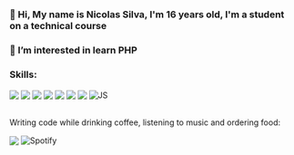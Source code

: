  ### 👋 Hi, My name is Nicolas Silva, I'm 16 years old, I'm a student on a technical course
### 👀 I’m interested in learn PHP

### Skills: 
<div style="display: inline_block">
    <img align="center" alt"HTML5" src="https://img.shields.io/badge/HTML5-E34F26?style=for-the-badge&logo=html5&logoColor=white"/>
    <img align="center" alt"CSS" src="https://img.shields.io/badge/CSS3-1572B6?style=for-the-badge&logo=css3&logoColor=white"/>
    <img align="center" alt"Bootstrap" src="https://img.shields.io/badge/Bootstrap-563D7C?style=for-the-badge&logo=bootstrap&logoColor=white"/>
    <img align="center" alt"Node.JS" src="https://img.shields.io/badge/Node.js-43853D?style=for-the-badge&logo=node.js&logoColor=white"/>
    <img align="center" alt"MongoDB" src="https://img.shields.io/badge/MongoDB-4EA94B?style=for-the-badge&logo=mongodb&logoColor=white"/>
    <img align="center" alt"SQL-Server" src="https://img.shields.io/badge/Microsoft%20SQL%20Server-CC2927?style=for-the-badge&logo=microsoft%20sql%20server&logoColor=white"/>
    <img align="center" alt"Python" src="https://img.shields.io/badge/Python-007ec6?style=for-the-badge&logo=python&logoColor=ffd43b"/>
    <img align="center" alt="JS" src="https://camo.githubusercontent.com/2c1833c4640e466c2a29a4cfbb5c14cd5aef25291dd4254d5446a731fd35592d/68747470733a2f2f696d672e736869656c64732e696f2f62616467652f6a6176617363726970742d6637646631653f7374796c653d666f722d7468652d6261646765266c6f676f3d6a617661736372697074266c6f676f436f6c6f723d7768697465">
</div></br>

<div style="display: inline_block">
    <p>Writing code while drinking coffee, listening to music and ordering food:</p>
    <img align="center" alt"StarBucks" src="https://camo.githubusercontent.com/730ee8fbcaef0d65bd0da88bf0073f17837f880d750f35bd269275328314b364/68747470733a2f2f696d672e736869656c64732e696f2f62616467652f737461726275636b732d3030373034323f7374796c653d666f722d7468652d6261646765266c6f676f3d737461726275636b73266c6f676f436f6c6f723d7768697465"/>
    <img align="center" alt="Spotify" src="https://camo.githubusercontent.com/1ec81f889acda4e37866ddc7324796839875c3a1e5602a267f6c5e310228c828/68747470733a2f2f696d672e736869656c64732e696f2f62616467652f53706f746966792d3145443736303f267374796c653d666f722d7468652d6261646765266c6f676f3d73706f74696679266c6f676f436f6c6f723d7768697465"
    <img align="center" alt="Ifood" src="https://camo.githubusercontent.com/ed4b07b000c4f404ce81247e4bf1ad9e1583d6df9c77013a3c055e7822232d6e/68747470733a2f2f696d672e736869656c64732e696f2f62616467652f69466f6f642d4541314432433f7374796c653d666f722d7468652d6261646765266c6f676f3d69666f6f64266c6f676f436f6c6f723d7768697465">
 
</div></br>
